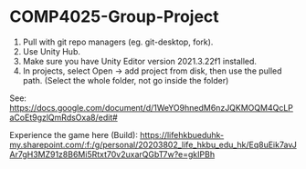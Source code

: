# COMP4025-Group-Project
 
1. Pull with git repo managers (eg. git-desktop, fork).
2. Use Unity Hub.
3. Make sure you have Unity Editor version 2021.3.22f1 installed.
4. In projects, select Open -> add project from disk, then use the pulled path. (Select the whole folder, not go inside the folder)

See: https://docs.google.com/document/d/1WeYO9hnedM6nzJQKMOQM4QcLPaCoEt9gzlQmRdsOxa8/edit#

Experience the game here (Build): https://lifehkbueduhk-my.sharepoint.com/:f:/g/personal/20203802_life_hkbu_edu_hk/Eq8uEik7avJAr7gH3MZ91z8B6Mi5Rtxt70v2uxarQGbT7w?e=gkIPBh
